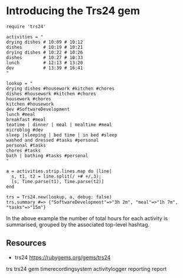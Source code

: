 # Introducing the Trs24 gem

    require 'trs24'

    activities = "
    drying dishes # 10:09 # 10:12
    dishes        # 10:19 # 10:21
    drying dishes # 10:22 # 10:26
    dishes        # 10:27 # 10:33
    lunch         # 12:13 # 13:20
    dev           # 13:39 # 16:41
    "

    lookup = "
    drying dishes #housework #kitchen #chores
    dishes #housework #kitchen #chores
    housework #chores
    kitchen #housework
    dev #SoftwareDevelopment
    lunch #meal
    breakfast #meal
    teatime | dinner | meal | mealtime #meal
    microblog #dev
    sleep |sleeping | bed time | in bed #sleep
    washed and dressed #tasks #personal
    personal #tasks
    chores #tasks
    bath | bathing #tasks #personal
    "

    a = activities.strip.lines.map do |line| 
      s, t1, t2 = line.split(/ +# +/,3); 
      [s, Time.parse(t1), Time.parse(t2)]
    end

    trs = Trs24.new(lookup, a, debug: false)
    trs.summary #=> {"SoftwareDevelopment"=>"3h 2m", "meal"=>"1h 7m", "tasks"=>"15m"} 

In the above example the number of total hours for each activity is summarised, grouped by the associated top-level hashtag.

## Resources

* trs24 https://rubygems.org/gems/trs24

trs trs24 gem timerecordingsystem activitylogger reporting report
